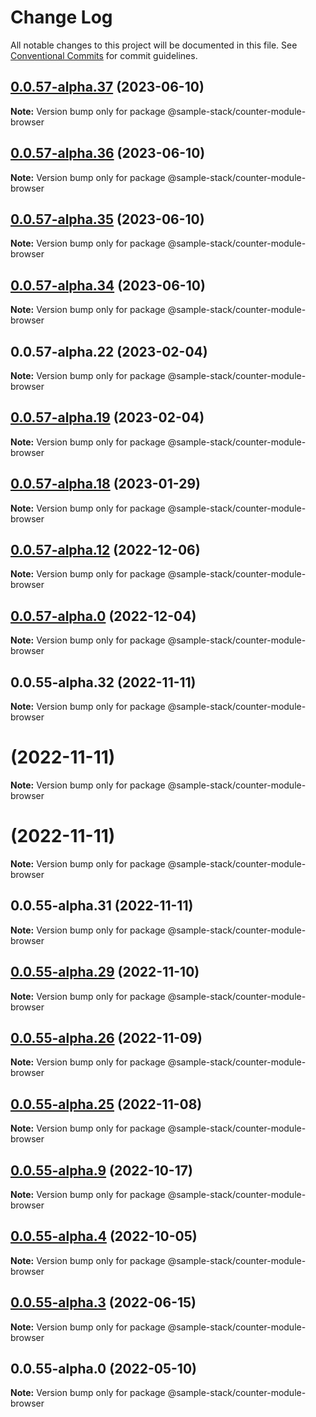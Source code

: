 # Change Log

All notable changes to this project will be documented in this file.
See [Conventional Commits](https://conventionalcommits.org) for commit guidelines.

## [0.0.57-alpha.37](https://github.com/CDEBase/fullstack-pro/compare/v0.0.57-alpha.36...v0.0.57-alpha.37) (2023-06-10)

**Note:** Version bump only for package @sample-stack/counter-module-browser

## [0.0.57-alpha.36](https://github.com/CDEBase/fullstack-pro/compare/v0.0.57-alpha.35...v0.0.57-alpha.36) (2023-06-10)

**Note:** Version bump only for package @sample-stack/counter-module-browser

## [0.0.57-alpha.35](https://github.com/CDEBase/fullstack-pro/compare/v0.0.57-alpha.34...v0.0.57-alpha.35) (2023-06-10)

**Note:** Version bump only for package @sample-stack/counter-module-browser

## [0.0.57-alpha.34](https://github.com/cdmbase/fullstack-pro/compare/v0.0.57-alpha.33...v0.0.57-alpha.34) (2023-06-10)

**Note:** Version bump only for package @sample-stack/counter-module-browser

## 0.0.57-alpha.22 (2023-02-04)

**Note:** Version bump only for package @sample-stack/counter-module-browser

## [0.0.57-alpha.19](https://github.com/CDEBase/fullstack-pro/compare/v0.0.57-alpha.18...v0.0.57-alpha.19) (2023-02-04)

**Note:** Version bump only for package @sample-stack/counter-module-browser

## [0.0.57-alpha.18](https://github.com/CDEBase/fullstack-pro/compare/v0.0.57-alpha.17...v0.0.57-alpha.18) (2023-01-29)

**Note:** Version bump only for package @sample-stack/counter-module-browser

## [0.0.57-alpha.12](https://github.com/cdmbase/fullstack-pro/compare/v0.0.57-alpha.11...v0.0.57-alpha.12) (2022-12-06)

**Note:** Version bump only for package @sample-stack/counter-module-browser

## [0.0.57-alpha.0](https://github.com/cdmbase/fullstack-pro/compare/v0.0.55-alpha.33...v0.0.57-alpha.0) (2022-12-04)

**Note:** Version bump only for package @sample-stack/counter-module-browser

## 0.0.55-alpha.32 (2022-11-11)

**Note:** Version bump only for package @sample-stack/counter-module-browser

# (2022-11-11)

**Note:** Version bump only for package @sample-stack/counter-module-browser

# (2022-11-11)

**Note:** Version bump only for package @sample-stack/counter-module-browser

## 0.0.55-alpha.31 (2022-11-11)

**Note:** Version bump only for package @sample-stack/counter-module-browser

## [0.0.55-alpha.29](https://github.com/cdmbase/fullstack-pro/compare/v0.0.55-alpha.28...v0.0.55-alpha.29) (2022-11-10)

**Note:** Version bump only for package @sample-stack/counter-module-browser

## [0.0.55-alpha.26](https://github.com/cdmbase/fullstack-pro/compare/v0.0.55-alpha.25...v0.0.55-alpha.26) (2022-11-09)

**Note:** Version bump only for package @sample-stack/counter-module-browser

## [0.0.55-alpha.25](https://github.com/cdmbase/fullstack-pro/compare/v0.0.55-alpha.24...v0.0.55-alpha.25) (2022-11-08)

**Note:** Version bump only for package @sample-stack/counter-module-browser

## [0.0.55-alpha.9](https://github.com/cdmbase/fullstack-pro/compare/v0.0.55-alpha.8...v0.0.55-alpha.9) (2022-10-17)

**Note:** Version bump only for package @sample-stack/counter-module-browser

## [0.0.55-alpha.4](https://github.com/cdmbase/fullstack-pro/compare/v0.0.55-alpha.3...v0.0.55-alpha.4) (2022-10-05)

**Note:** Version bump only for package @sample-stack/counter-module-browser

## [0.0.55-alpha.3](https://github.com/cdmbase/fullstack-pro/compare/v0.0.55-alpha.2...v0.0.55-alpha.3) (2022-06-15)

**Note:** Version bump only for package @sample-stack/counter-module-browser

## 0.0.55-alpha.0 (2022-05-10)

**Note:** Version bump only for package @sample-stack/counter-module-browser

